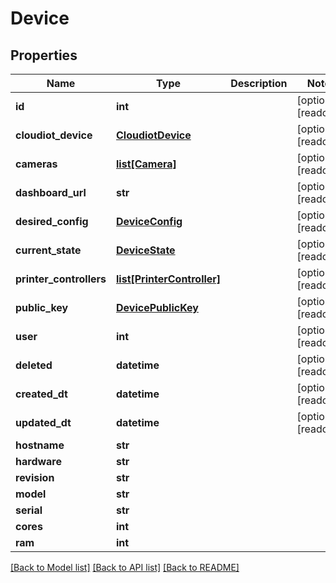 # Device


## Properties
Name | Type | Description | Notes
------------ | ------------- | ------------- | -------------
**id** | **int** |  | [optional] [readonly] 
**cloudiot_device** | [**CloudiotDevice**](CloudiotDevice.md) |  | [optional] [readonly] 
**cameras** | [**list[Camera]**](Camera.md) |  | [optional] [readonly] 
**dashboard_url** | **str** |  | [optional] [readonly] 
**desired_config** | [**DeviceConfig**](DeviceConfig.md) |  | [optional] [readonly] 
**current_state** | [**DeviceState**](DeviceState.md) |  | [optional] [readonly] 
**printer_controllers** | [**list[PrinterController]**](PrinterController.md) |  | [optional] [readonly] 
**public_key** | [**DevicePublicKey**](DevicePublicKey.md) |  | [optional] [readonly] 
**user** | **int** |  | [optional] [readonly] 
**deleted** | **datetime** |  | [optional] [readonly] 
**created_dt** | **datetime** |  | [optional] [readonly] 
**updated_dt** | **datetime** |  | [optional] [readonly] 
**hostname** | **str** |  | 
**hardware** | **str** |  | 
**revision** | **str** |  | 
**model** | **str** |  | 
**serial** | **str** |  | 
**cores** | **int** |  | 
**ram** | **int** |  | 

[[Back to Model list]](../README.md#documentation-for-models) [[Back to API list]](../README.md#documentation-for-api-endpoints) [[Back to README]](../README.md)


